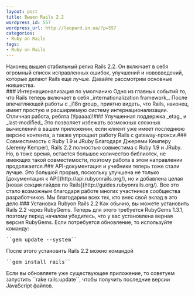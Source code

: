 ```yaml
---
layout: post
title: Вышел Rails 2.2
wordpress_id: 557
wordpress_url: http://leopard.in.ua/?p=557
categories:
- Ruby on Rails
tags:
- Ruby on Rails
---
```

<div id="container-excerpt">Наконец вышел стабильный релиз Rails 2.2. Он включает в себя огромный список исправленных ошибок, улучшений и нововведений, которые делают Rails еще лучше. Давайте рассмотрим основные новшества.</div>### Интернационализация по умолчанию
Одно из главных событий то, что Rails теперь включает в себя _internationalization framework_. После впечатляющей работы с _i18n group_ приятно видеть, что Rails, наконец, имеет простую и расширяемую систему интернационализации. Отличная работа, ребята (Ураааа)!<!--more-->### Улучшенная поддержка _etag_ и _last-modified_
Это позволяет избежать возможных сложных вычислений в вашем приложении, если клиент уже имеет последнюю версию контента, а также упрощает работу Rails с gateway-прокси.### Совместимость с Ruby 1.9 и JRuby
Благодаря Джереми Кемперу (Jeremy Kemper), Rails 2.2 полностью совместима с Ruby 1.9 и JRuby. Но, в тоже время, остается большое количество библиотек, не имеющих такой совместимости, поэтому работа в этом направлении продолжается.### <span class="caps">API</span>-документация и учебники теперь тоже стали лучше.
Это большой прорыв, поскольку улучшена не только [документация к <span class="caps">API</span>](http://api.rubyonrails.org/), но и добавлена целая [новая секция гайдов по Rails](http://guides.rubyonrails.org/). Все это стало возможным благодаря работе многих участников сообщества разработчиков. Мы благодарим всех тех, кто внес свой вклад в это дело.### Установка Rubyon Rails 2.2
Как обычно, вы можете установить Rails 2.2 через RubyGems. Теперь для этого требуется RubyGems 1.3.1, поэтому перед началом убедитесь, что у вас установлена верная версия RubyGems. Если потребуется обновление, то используйте команду:<pre>``gem update --system``</pre>После этого установить Rails 2.2 можно командой<pre>``gem install rails``</pre>Если вы обновляете уже существующее приложение, то советуем запустить ``rake rails:update``, чтобы получить последние версии JavaScript файлов.
